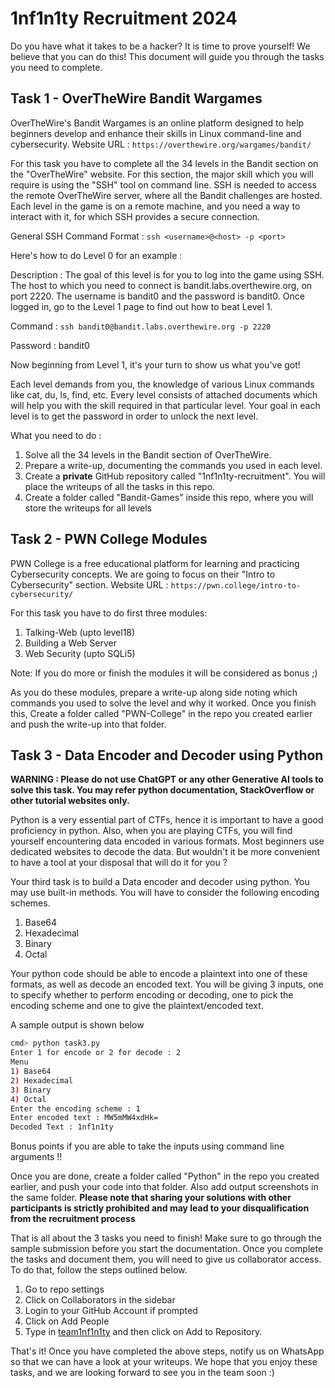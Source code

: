 # 1nf1n1ty Recruitment 2024

Do you have what it takes to be a hacker? It is time to prove yourself! We believe that you can do this!
This document will guide you through the tasks you need to complete.

## Task 1 - OverTheWire Bandit Wargames

OverTheWire's Bandit Wargames is an online platform designed to help beginners develop and enhance their skills in Linux command-line and cybersecurity.
Website URL : `https://overthewire.org/wargames/bandit/`

For this task you have to complete all the 34 levels in the Bandit section on the "OverTheWire" website.
For this section, the major skill which you will require is using the "SSH" tool on command line.
SSH is needed to access the remote OverTheWire server, where all the Bandit challenges are hosted.
Each level in the game is on a remote machine, and you need a way to interact with it, for which SSH provides a secure connection.

General SSH Command Format : `ssh <username>@<host> -p <port>`

Here's how to do Level 0 for an example :

Description : The goal of this level is for you to log into the game using SSH. The host to which you need to connect is bandit.labs.overthewire.org, on port 2220. The username is bandit0 and the password is bandit0. Once logged in, go to the Level 1 page to find out how to beat Level 1.

Command : `ssh bandit0@bandit.labs.overthewire.org -p 2220`

Password : bandit0

Now beginning from Level 1, it's your turn to show us what you've got!

Each level demands from you, the knowledge of various Linux commands like cat, du, ls, find, etc.
Every level consists of attached documents which will help you with the skill required in that particular level.
Your goal in each level is to get the password in order to unlock the next level.

What you need to do :

1. Solve all the 34 levels in the Bandit section of OverTheWire.
2. Prepare a write-up, documenting the commands you used in each level.
3. Create a **private** GitHub repository called "1nf1n1ty-recruitment". You will place the writeups of all the tasks in this repo.
4. Create a folder called "Bandit-Games" inside this repo, where you will store the writeups for all levels

## Task 2 - PWN College Modules

PWN College is a free educational platform for learning and practicing Cybersecurity concepts. We are going to focus on their "Intro to Cybersecurity" section.
Website URL : `https://pwn.college/intro-to-cybersecurity/`

For this task you have to do first three modules:

1. Talking-Web (upto level18)
2. Building a Web Server
3. Web Security (upto SQLi5)

Note: If you do more or finish the modules it will be considered as bonus ;)

As you do these modules, prepare a write-up along side noting which commands you used to solve the level and why it worked. Once you finish this, Create a folder called "PWN-College" in the repo you created earlier and push the write-up into that folder.

## Task 3 - Data Encoder and Decoder using Python

**WARNING : Please do not use ChatGPT or any other Generative AI tools to solve this task. You may refer python documentation, StackOverflow or other tutorial websites only.**

Python is a very essential part of CTFs, hence it is important to have a good proficiency in python. Also, when you are playing CTFs, you will find yourself encountering data encoded in various formats. Most beginners use dedicated websites to decode the data. But wouldn't it be more convenient to have a tool at your disposal that will do it for you ?

Your third task is to build a Data encoder and decoder using python. You may use built-in methods. You will have to consider the following encoding schemes.

1. Base64
2. Hexadecimal
3. Binary
4. Octal

Your python code should be able to encode a plaintext into one of these formats, as well as decode an encoded text. You will be giving 3 inputs, one to specify whether to perform encoding or decoding, one to pick the encoding scheme and one to give the plaintext/encoded text.

A sample output is shown below

```bash
cmd> python task3.py
Enter 1 for encode or 2 for decode : 2
Menu
1) Base64
2) Hexadecimal
3) Binary
4) Octal
Enter the encoding scheme : 1
Enter encoded text : MW5mMW4xdHk=
Decoded Text : 1nf1n1ty
```

Bonus points if you are able to take the inputs using command line arguments !!

Once you are done, create a folder called "Python" in the repo you created earlier, and push your code into that folder. Also add output screenshots in the same folder.
**Please note that sharing your solutions with other participants is strictly prohibited and may lead to your disqualification from the recruitment process**

That is all about the 3 tasks you need to finish! Make sure to go through the sample submission before you start the documentation. Once you complete the tasks and document them, you will need to give us collaborator access. To do that, follow the steps outlined below.

1. Go to repo settings
2. Click on Collaborators in the sidebar
3. Login to your GitHub Account if prompted
4. Click on Add People
5. Type in [team1nf1n1ty](https://github.com/team1nf1n1ty) and then click on Add to Repository.

That's it! Once you have completed the above steps, notify us on WhatsApp so that we can have a look at your writeups. We hope that you enjoy these tasks, and we are looking forward to see you in the team soon :)

